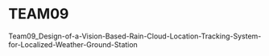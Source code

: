 # TEAM09
Team09_Design-of-a-Vision-Based-Rain-Cloud-Location-Tracking-System-for-Localized-Weather-Ground-Station
